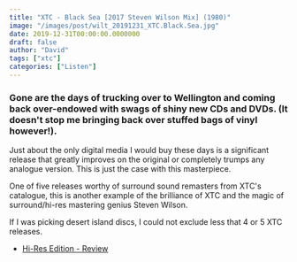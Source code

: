 ```yaml
---
title: "XTC - Black Sea [2017 Steven Wilson Mix] (1980)"
image: "/images/post/wilt_20191231_XTC.Black.Sea.jpg"
date: 2019-12-31T00:00:00.0000000
draft: false
author: "David"
tags: ["xtc"]
categories: ["Listen"]
---
```

### Gone are the days of trucking over to Wellington and coming back over-endowed with swags of shiny new CDs and DVDs. (It doesn't stop me bringing back over stuffed bags of vinyl however!).  
  
Just about the only digital media I would buy these days is a significant release that greatly improves on the original or completely trumps any analogue version. This is just the case with this masterpiece.  
  
One of five releases worthy of surround sound remasters from XTC's catalogue,  this is another example of the brilliance of XTC and the magic of surround/hi-res mastering genius Steven Wilson.   
  
If I was picking desert island discs, I could not exclude less that 4 or 5 XTC releases.

-  [Hi-Res Edition - Review](https://www.hiresedition.com/review/new-wave/xtc-black-sea.html)